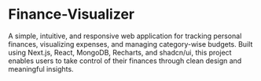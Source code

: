 # Finance-Visualizer
A simple, intuitive, and responsive web application for tracking personal finances, visualizing expenses, and managing category-wise budgets.  Built using Next.js, React, MongoDB, Recharts, and shadcn/ui, this project enables users to take control of their finances through clean design and meaningful insights.
